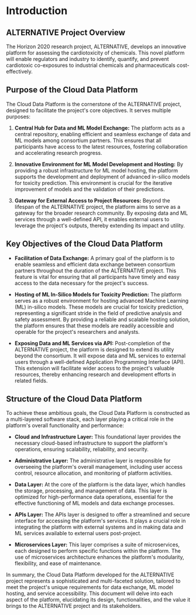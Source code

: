 # Introduction

## ALTERNATIVE Project Overview

The Horizon 2020 research project, ALTERNATIVE, develops an innovative platform for assessing the cardiotoxicity of chemicals. This novel platform will enable regulators and industry to identify, quantify, and prevent cardiotoxic co-exposures to industrial chemicals and pharmaceuticals cost-effectively.

## Purpose of the Cloud Data Platform

The Cloud Data Platform is the cornerstone of the ALTERNATIVE project, designed to facilitate the project's core objectives. It serves multiple purposes:

1. **Central Hub for Data and ML Model Exchange:** The platform acts as a central repository, enabling efficient and seamless exchange of data and ML models among consortium partners. This ensures that all participants have access to the latest resources, fostering collaboration and accelerating research progress.
   
2. **Innovative Environment for ML Model Development and Hosting:** By providing a robust infrastructure for ML model hosting, the platform supports the development and deployment of advanced in-silico models for toxicity prediction. This environment is crucial for the iterative improvement of models and the validation of their predictions.
   
3. **Gateway for External Access to Project Resources:** Beyond the lifespan of the ALTERNATIVE project, the platform aims to serve as a gateway for the broader research community. By exposing data and ML services through a well-defined API, it enables external users to leverage the project's outputs, thereby extending its impact and utility.

## Key Objectives of the Cloud Data Platform

- **Facilitation of Data Exchange:** A primary goal of the platform is to enable seamless and efficient data exchange between consortium partners throughout the duration of the ALTERNATIVE project. This feature is vital for ensuring that all participants have timely and easy access to the data necessary for the project's success.
  
- **Hosting of ML In-Silico Models for Toxicity Prediction:** The platform serves as a robust environment for hosting advanced Machine Learning (ML) in-silico models. These models are crucial for toxicity prediction, representing a significant stride in the field of predictive analysis and safety assessment. By providing a reliable and scalable hosting solution, the platform ensures that these models are readily accessible and operable for the project's researchers and analysts.
  
- **Exposing Data and ML Services via API:** Post-completion of the ALTERNATIVE project, the platform is designed to extend its utility beyond the consortium. It will expose data and ML services to external users through a well-defined Application Programming Interface (API). This extension will facilitate wider access to the project's valuable resources, thereby enhancing research and development efforts in related fields.

## Structure of the Cloud Data Platform

To achieve these ambitious goals, the Cloud Data Platform is constructed as a multi-layered software stack, each layer playing a critical role in the platform's overall functionality and performance:

- **Cloud and Infrastructure Layer:** This foundational layer provides the necessary cloud-based infrastructure to support the platform's operations, ensuring scalability, reliability, and security.
  
- **Administrative Layer:** The administrative layer is responsible for overseeing the platform's overall management, including user access control, resource allocation, and monitoring of platform activities.
  
- **Data Layer:** At the core of the platform is the data layer, which handles the storage, processing, and management of data. This layer is optimized for high-performance data operations, essential for the effective functioning of ML models and data exchange processes.
  
- **APIs Layer:** The APIs layer is designed to offer a streamlined and secure interface for accessing the platform's services. It plays a crucial role in integrating the platform with external systems and in making data and ML services available to external users post-project.
  
- **Microservices Layer:** This layer comprises a suite of microservices, each designed to perform specific functions within the platform. The use of microservices architecture enhances the platform's modularity, flexibility, and ease of maintenance.

In summary, the Cloud Data Platform developed for the ALTERNATIVE project represents a sophisticated and multi-faceted solution, tailored to meet the project's unique requirements for data exchange, ML model hosting, and service accessibility. This document will delve into each aspect of the platform, elucidating its design, functionalities, and the value it brings to the ALTERNATIVE project and its stakeholders.